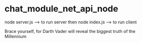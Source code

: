 # chat_module_net_api_node

node server.js --> to run server
then
node index.js --> to run client


Brace yourself, for Darth Vader will reveal the biggest truth of the Millennium 
